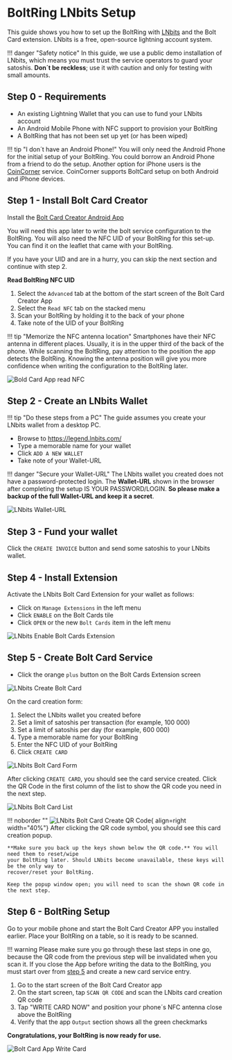 # BoltRing LNbits Setup

This guide shows you how to set up the BoltRing with [LNbits](https://lnbits.com/) and the Bolt Card
extension. LNbits is a free, open-source lightning account system.

!!! danger "Safety notice"
    In this guide, we use a public demo installation of LNbits, which means you must trust the
    service operators to guard your satoshis. **Don´t be reckless**; use it with caution and only
    for testing with small amounts.

## Step 0 - Requirements

- An existing Lightning Wallet that you can use to fund your LNbits account
- An Android Mobile Phone with NFC support to provision your BoltRing
- A BoltRing that has not been set up yet (or has been wiped)

!!! tip "I don´t have an Android Phone!"
    You will only need the Android Phone for the initial setup of your BoltRing. You could borrow an
    Android Phone from a friend to do the setup. Another option for iPhone users is the
    [CoinCorner](https://www.coincorner.com/) service. CoinCorner supports BoltCard setup on both
    Android and iPhone devices.

## Step 1 - Install Bolt Card Creator

Install the
[Bolt Card Creator Android App](https://play.google.com/store/apps/details?id=com.lightningnfcapp)

You will need this app later to write the bolt service configuration to the BoltRing. You will also
need the NFC UID of your BoltRing for this set-up. You can find it on the leaflet that came with
your BoltRing.

If you have your UID and are in a hurry, you can skip the next section and continue with step 2.

**Read BoltRing NFC UID**

1. Select the `Advanced` tab at the bottom of the start screen of the Bolt Card Creator App
1. Select the `Read NFC` tab on the stacked menu
1. Scan your BoltRing by holding it to the back of your phone
1. Take note of the UID of your BoltRing

!!! tip "Memorize the NFC antenna location"
    Smartphones have their NFC antenna in different places. Usually, it is in the upper third of the
    back of the phone. While scanning the BoltRing, pay attention to the position the app detects
    the BoltRing. Knowing the antenna position will give you more confidence when writing the
    configuration to the BoltRing later.

![Bold Card App read NFC](images/bolt-card-app-read-nfc.png)

## Step 2 - Create an LNbits Wallet

!!! tip "Do these steps from a PC"
    The guide assumes you create your LNbits wallet from a desktop PC.

- Browse to https://legend.lnbits.com/
- Type a memorable name for your wallet
- Click `ADD A NEW WALLET`
- Take note of your Wallet-URL

!!! danger "Secure your Wallet-URL"
    The LNbits wallet you created does not have a password-protected login. The **Wallet-URL** shown
    in the browser after completing the setup IS YOUR PASSWORD/LOGIN. **So please make a backup of
    the full Wallet-URL and keep it a secret**.

![LNbits Wallet-URL](images/lnbits-wallet-url.png)

## Step 3 - Fund your wallet

Click the `CREATE INVOICE` button and send some satoshis to your LNbits wallet.

## Step 4 - Install Extension

Activate the LNbits Bolt Card Extension for your wallet as follows:

- Click on `Manage Extensions` in the left menu
- Click `ENABLE` on the Bolt Cards tile
- Click `OPEN` or the new `Bolt Cards` item in the left menu

![LNbits Enable Bolt Cards Extension](images/lnbits-enable-bolt-card-extension.png)

## Step 5 - Create Bolt Card Service

- Click the orange `plus` button on the Bolt Cards Extension screen

![LNbits Create Bolt Card](images/lnbits-create-bolt-card.png)

On the card creation form:

1. Select the LNbits wallet you created before
1. Set a limit of satoshis per transaction (for example, 100 000)
1. Set a limit of satoshis per day (for example, 600 000)
1. Type a memorable name for your BoltRing
1. Enter the NFC UID of your BoltRing
1. Click `CREATE CARD`

![LNbits Bolt Card Form](images/lnbits-bolt-card-form.png)

After clicking `CREATE CARD`, you should see the card service created. Click the QR Code in the
first column of the list to show the QR code you need in the next step.

![LNbits Bolt Card List](images/lnbits-bolt-card-list.png)

!!! noborder ""
    ![LNbits Bolt Card Create QR Code](images/lnbits-create-card-qr.png){ align=right width="40%"}
    After clicking the QR code symbol, you should see this card creation popup.

    **Make sure you back up the keys shown below the QR code.** You will need them to reset/wipe
    your BoltRing later. Should LNbits become unavailable, these keys will be the only way to
    recover/reset your BoltRing.

    Keep the popup window open; you will need to scan the shown QR code in the next step.

## Step 6 - BoltRing Setup

Go to your mobile phone and start the Bolt Card Creator APP you installed earlier. Place your
BoltRing on a table, so it is ready to be scanned.

!!! warning
    Please make sure you go through these last steps in one go, because the QR code from the
    previous step will be invalidated when you scan it. If you close the App before writing the data
    to the BoltRing, you must start over from [step 5](#step-5-create-bolt-card-service) and create
    a new card service entry.

1. Go to the start screen of the Bolt Card Creator app
1. On the start screen, tap `SCAN QR CODE` and scan the LNbits card creation QR code
1. Tap "WRITE CARD NOW" and position your phone´s NFC antenna close above the BoltRing
1. Verify that the app `Output` section shows all the green checkmarks

**Congratulations, your BoltRing is now ready for use.**

![Bolt Card App Write Card](images/bolt-card-app-write-card.png)
